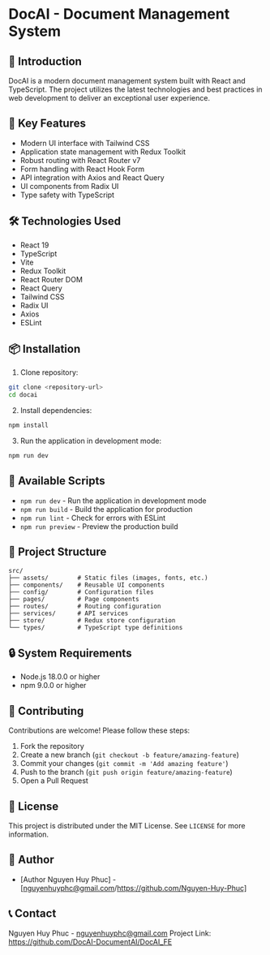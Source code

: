 # DocAI - Document Management System

## 📝 Introduction

DocAI is a modern document management system built with React and TypeScript. The project utilizes the latest technologies and best practices in web development to deliver an exceptional user experience.

## 🚀 Key Features

- Modern UI interface with Tailwind CSS
- Application state management with Redux Toolkit
- Robust routing with React Router v7
- Form handling with React Hook Form
- API integration with Axios and React Query
- UI components from Radix UI
- Type safety with TypeScript

## 🛠️ Technologies Used

- React 19
- TypeScript
- Vite
- Redux Toolkit
- React Router DOM
- React Query
- Tailwind CSS
- Radix UI
- Axios
- ESLint

## 📦 Installation

1. Clone repository:

```bash
git clone <repository-url>
cd docai
```

2. Install dependencies:

```bash
npm install
```

3. Run the application in development mode:

```bash
npm run dev
```

## 🔧 Available Scripts

- `npm run dev` - Run the application in development mode
- `npm run build` - Build the application for production
- `npm run lint` - Check for errors with ESLint
- `npm run preview` - Preview the production build

## 📁 Project Structure

```
src/
├── assets/        # Static files (images, fonts, etc.)
├── components/    # Reusable UI components
├── config/        # Configuration files
├── pages/         # Page components
├── routes/        # Routing configuration
├── services/      # API services
├── store/         # Redux store configuration
└── types/         # TypeScript type definitions
```

## 🔒 System Requirements

- Node.js 18.0.0 or higher
- npm 9.0.0 or higher

## 🤝 Contributing

Contributions are welcome! Please follow these steps:

1. Fork the repository
2. Create a new branch (`git checkout -b feature/amazing-feature`)
3. Commit your changes (`git commit -m 'Add amazing feature'`)
4. Push to the branch (`git push origin feature/amazing-feature`)
5. Open a Pull Request

## 📄 License

This project is distributed under the MIT License. See `LICENSE` for more information.

## 👥 Author

- [Author Nguyen Huy Phuc] - [nguyenhuyphc@gmail.com/https://github.com/Nguyen-Huy-Phuc]

## 📞 Contact

Nguyen Huy Phuc - nguyenhuyphc@gmail.com
Project Link: https://github.com/DocAI-DocumentAI/DocAI_FE
